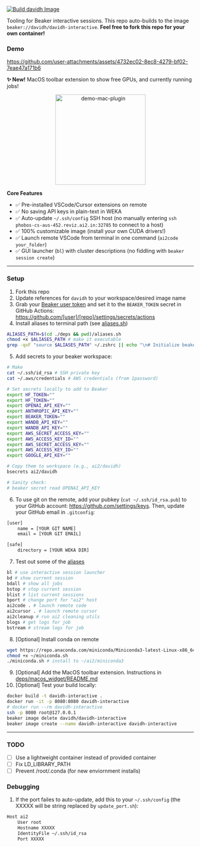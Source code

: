 [![Build davidh Image](https://github.com/davidheineman/beaker_image/actions/workflows/push-image.yml/badge.svg)](https://github.com/davidheineman/beaker_image/actions/workflows/push-image.yml)

Tooling for Beaker interactive sessions. This repo auto-builds to the image `beaker://davidh/davidh-interactive`. **Feel free to fork this repo for your own container!**

### Demo

https://github.com/user-attachments/assets/4732ec02-8ec8-4279-bf02-7eae47a171b6

**✨ New!** MacOS toolbar extension to show free GPUs, and currently running jobs!

<p align="center">
<img width="243" alt="demo-mac-plugin" src="https://github.com/user-attachments/assets/d648a0bb-b787-45f8-b5ac-7542eeb4a654" />
</p>

**Core Features**

- ✅ Pre-installed VSCode/Cursor extensions on remote
- ✅ No saving API keys in plain-text in WEKA
- ✅ Auto-update `~/.ssh/config` SSH host (no manually entering `ssh phobos-cs-aus-452.reviz.ai2.in:32785` to connect to a host)
- ✅ 100% customizable image (install your own CUDA drivers!)
- ✅ Launch remote VSCode from terminal in one command (`ai2code your_folder`)
- ✅ GUI launcher (`bl`) with cluster descriptions (no fiddling with `beaker session create`)

<hr>

### Setup

1. Fork this repo
2. Update references for `davidh` to your workspace/desired image name
3. Grab your [Beaker user token](https://beaker.allen.ai/user/davidh/settings/token) and set it to the `BEAKER_TOKEN` secret in GitHub Actions: https://github.com/[user]/[repo]/settings/secrets/actions
4. Install aliases to terminal path (see [aliases.sh]((./deps/aliases.sh)))
```sh
ALIASES_PATH=$(cd ./deps && pwd)/aliases.sh
chmod +x $ALIASES_PATH # make it executable
grep -qxF "source $ALIASES_PATH" ~/.zshrc || echo "\n# Initialize beaker aliases\nsource $ALIASES_PATH" >> ~/.zshrc # add to terminal init
```
5. Add secrets to your beaker workspace:
```sh
# Make
cat ~/.ssh/id_rsa # SSH private key
cat ~/.aws/credentials # AWS credentials (from 1password)

# Set secrets locally to add to Beaker
export HF_TOKEN=""
export HF_TOKEN=""
export OPENAI_API_KEY=""
export ANTHROPIC_API_KEY=""
export BEAKER_TOKEN=""
export WANDB_API_KEY=""
export WANDB_API_KEY=""
export AWS_SECRET_ACCESS_KEY=""
export AWS_ACCESS_KEY_ID=""
export AWS_SECRET_ACCESS_KEY=""
export AWS_ACCESS_KEY_ID=""
export GOOGLE_API_KEY=""

# Copy them to workspace (e.g., ai2/davidh)
bsecrets ai2/davidh

# Sanity check: 
# beaker secret read OPENAI_API_KEY
```
6. To use git on the remote, add your pubkey (`cat ~/.ssh/id_rsa.pub`) to your GitHub account: https://github.com/settings/keys. Then, update your GitHub email in `.gitconfig`:
```sh
[user]
    name = [YOUR GIT NAME]
    email = [YOUR GIT EMAIL]

[safe]
    directory = [YOUR WEKA DIR]
```
7. Test out some of the [aliases](./deps/aliases.sh)
```sh
bl # use interactive session launcher
bd # show current session
bdall # show all jobs
bstop # stop current session
blist # list current sessions
bport # change port for "ai2" host
ai2code . # launch remote code
ai2cursor . # launch remote cursor
ai2cleanup # run ai2 cleaning utils
blogs # get logs for job
bstream # stream logs for job
```
8. [Optional] Install conda on remote
```sh
wget https://repo.anaconda.com/miniconda/Miniconda3-latest-Linux-x86_64.sh -O ~/miniconda.sh 
chmod +x ~/miniconda.sh 
./miniconda.sh # install to ~/ai2/miniconda3
```
9. [Optional] Add the MacOS toolbar extension. Instructions in [deps/macos_widget/README.md](deps/macos_widget/README.md)
10. [Optional] Test your build locally:
```sh
docker build -t davidh-interactive .
docker run -it -p 8080:8080 davidh-interactive
# docker run --rm davidh-interactive
ssh -p 8080 root@127.0.0.1
beaker image delete davidh/davidh-interactive
beaker image create --name davidh-interactive davidh-interactive
```

<hr>

### TODO
- [ ] Use a lightweight container instead of provided container
- [ ] Fix LD_LIBRARY_PATH
- [ ] Prevent /root/.conda (for new enviornment installs)

### Debugging
1. If the port failes to auto-update, add this to your `~/.ssh/config` (the XXXXX will be string replaced by `update_port.sh`):
```sh
Host ai2
    User root
    Hostname XXXXX
    IdentityFile ~/.ssh/id_rsa
    Port XXXXX
```
